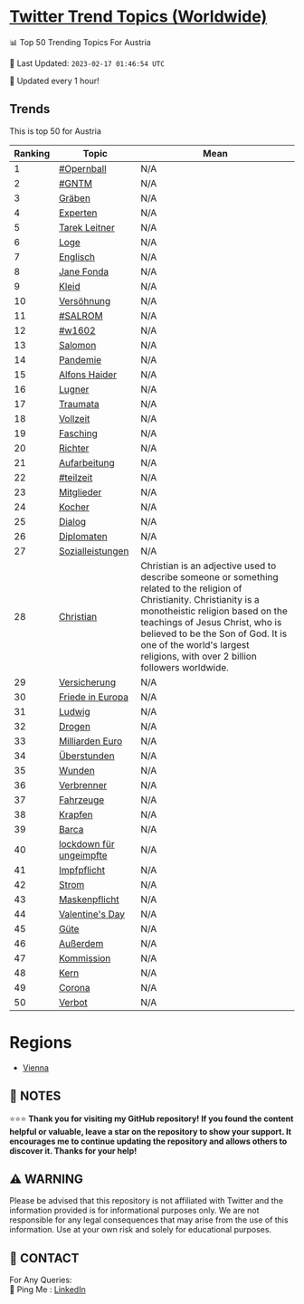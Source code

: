 [Twitter Trend Topics (Worldwide)](https://github.com/ErcinDedeoglu/Twitter-Trend-Topics)
==========


📊 Top 50 Trending Topics For Austria

📆 Last Updated: `2023-02-17 01:46:54 UTC`

🔧 Updated every 1 hour!


## Trends

This is top 50 for Austria

| Ranking | Topic | Mean |
| ------- | ------------ | ------------ |
| 1 | [#Opernball](http://twitter.com/search?q=%23Opernball) | N/A |
| 2 | [#GNTM](http://twitter.com/search?q=%23GNTM) | N/A |
| 3 | [Gräben](http://twitter.com/search?q=Gr%c3%a4ben) | N/A |
| 4 | [Experten](http://twitter.com/search?q=Experten) | N/A |
| 5 | [Tarek Leitner](http://twitter.com/search?q=Tarek+Leitner) | N/A |
| 6 | [Loge](http://twitter.com/search?q=Loge) | N/A |
| 7 | [Englisch](http://twitter.com/search?q=Englisch) | N/A |
| 8 | [Jane Fonda](http://twitter.com/search?q=Jane+Fonda) | N/A |
| 9 | [Kleid](http://twitter.com/search?q=Kleid) | N/A |
| 10 | [Versöhnung](http://twitter.com/search?q=Vers%c3%b6hnung) | N/A |
| 11 | [#SALROM](http://twitter.com/search?q=%23SALROM) | N/A |
| 12 | [#w1602](http://twitter.com/search?q=%23w1602) | N/A |
| 13 | [Salomon](http://twitter.com/search?q=Salomon) | N/A |
| 14 | [Pandemie](http://twitter.com/search?q=Pandemie) | N/A |
| 15 | [Alfons Haider](http://twitter.com/search?q=Alfons+Haider) | N/A |
| 16 | [Lugner](http://twitter.com/search?q=Lugner) | N/A |
| 17 | [Traumata](http://twitter.com/search?q=Traumata) | N/A |
| 18 | [Vollzeit](http://twitter.com/search?q=Vollzeit) | N/A |
| 19 | [Fasching](http://twitter.com/search?q=Fasching) | N/A |
| 20 | [Richter](http://twitter.com/search?q=Richter) | N/A |
| 21 | [Aufarbeitung](http://twitter.com/search?q=Aufarbeitung) | N/A |
| 22 | [#teilzeit](http://twitter.com/search?q=%23teilzeit) | N/A |
| 23 | [Mitglieder](http://twitter.com/search?q=Mitglieder) | N/A |
| 24 | [Kocher](http://twitter.com/search?q=Kocher) | N/A |
| 25 | [Dialog](http://twitter.com/search?q=Dialog) | N/A |
| 26 | [Diplomaten](http://twitter.com/search?q=Diplomaten) | N/A |
| 27 | [Sozialleistungen](http://twitter.com/search?q=Sozialleistungen) | N/A |
| 28 | [Christian](http://twitter.com/search?q=Christian) | Christian is an adjective used to describe someone or something related to the religion of Christianity. Christianity is a monotheistic religion based on the teachings of Jesus Christ, who is believed to be the Son of God. It is one of the world's largest religions, with over 2 billion followers worldwide. |
| 29 | [Versicherung](http://twitter.com/search?q=Versicherung) | N/A |
| 30 | [Friede in Europa](http://twitter.com/search?q=Friede+in+Europa) | N/A |
| 31 | [Ludwig](http://twitter.com/search?q=Ludwig) | N/A |
| 32 | [Drogen](http://twitter.com/search?q=Drogen) | N/A |
| 33 | [Milliarden Euro](http://twitter.com/search?q=Milliarden+Euro) | N/A |
| 34 | [Überstunden](http://twitter.com/search?q=%c3%9cberstunden) | N/A |
| 35 | [Wunden](http://twitter.com/search?q=Wunden) | N/A |
| 36 | [Verbrenner](http://twitter.com/search?q=Verbrenner) | N/A |
| 37 | [Fahrzeuge](http://twitter.com/search?q=Fahrzeuge) | N/A |
| 38 | [Krapfen](http://twitter.com/search?q=Krapfen) | N/A |
| 39 | [Barca](http://twitter.com/search?q=Barca) | N/A |
| 40 | [lockdown für ungeimpfte](http://twitter.com/search?q=lockdown+f%c3%bcr+ungeimpfte) | N/A |
| 41 | [Impfpflicht](http://twitter.com/search?q=Impfpflicht) | N/A |
| 42 | [Strom](http://twitter.com/search?q=Strom) | N/A |
| 43 | [Maskenpflicht](http://twitter.com/search?q=Maskenpflicht) | N/A |
| 44 | [Valentine's Day](http://twitter.com/search?q=Valentine%27s+Day) | N/A |
| 45 | [Güte](http://twitter.com/search?q=G%c3%bcte) | N/A |
| 46 | [Außerdem](http://twitter.com/search?q=Au%c3%9ferdem) | N/A |
| 47 | [Kommission](http://twitter.com/search?q=Kommission) | N/A |
| 48 | [Kern](http://twitter.com/search?q=Kern) | N/A |
| 49 | [Corona](http://twitter.com/search?q=Corona) | N/A |
| 50 | [Verbot](http://twitter.com/search?q=Verbot) | N/A |



# Regions

* [Vienna](</Austria/Vienna.md>)



## 📝 NOTES

⭐⭐⭐ **Thank you for visiting my GitHub repository! If you found the content helpful or valuable, leave a star on the repository to show your support. It encourages me to continue updating the repository and allows others to discover it. Thanks for your help!**


## ⚠️ WARNING

Please be advised that this repository is not affiliated with Twitter and the information provided is for informational purposes only. We are not responsible for any legal consequences that may arise from the use of this information. Use at your own risk and solely for educational purposes.


## 📨 CONTACT

 For Any Queries:  
            🏓 Ping Me : [LinkedIn](https://www.linkedin.com/in/ercindedeoglu/)
